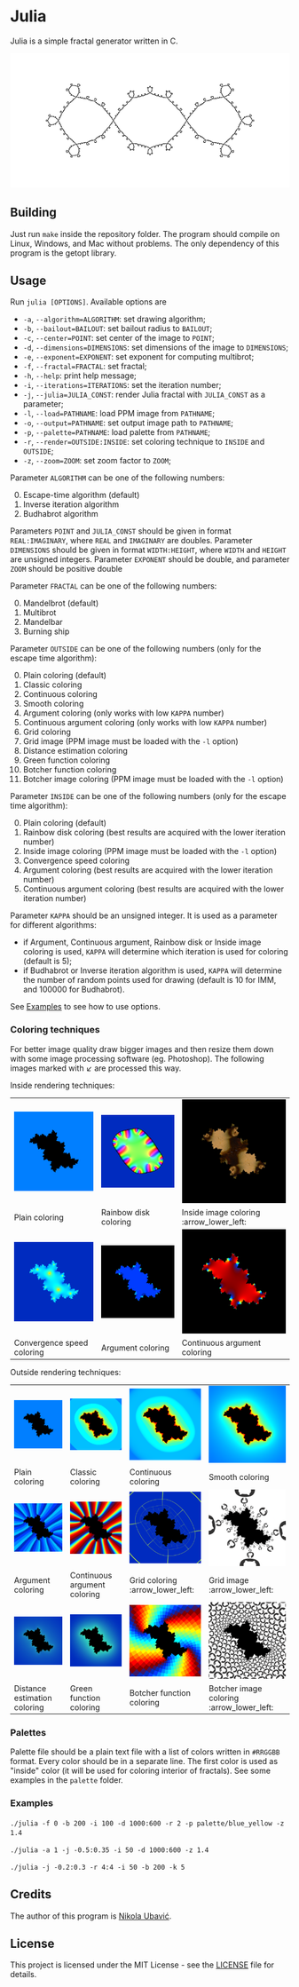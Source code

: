 # Julia

Julia is a simple fractal generator written in C.

<img src="img/julia.png" alt="Julia set" title="Julia set">

## Building

Just run `make` inside the repository folder. The program should compile on Linux, Windows, and Mac without problems. The only dependency of this program is the getopt library.

## Usage

Run  `julia [OPTIONS]`. Available options are

  + `-a`, `--algorithm=ALGORITHM`: set drawing algorithm;
  + `-b`, `--bailout=BAILOUT`: set bailout radius to `BAILOUT`;
  + `-c`, `--center=POINT`: set center of the image to `POINT`;
  + `-d`, `--dimensions=DIMENSIONS`: set dimensions of the image to `DIMENSIONS`;
  + `-e`, `--exponent=EXPONENT`: set exponent for computing multibrot;
  + `-f`, `--fractal=FRACTAL`: set fractal;
  + `-h`, `--help`: print help message;
  + `-i`, `--iterations=ITERATIONS`: set the iteration number;
  + `-j`, `--julia=JULIA_CONST`: render Julia fractal with `JULIA_CONST` as a parameter;
  + `-l`, `--load=PATHNAME`: load PPM image from `PATHNAME`;
  + `-o`, `--output=PATHNAME`: set output image path to `PATHNAME`;
  + `-p`, `--palette=PATHNAME`: load palette from `PATHNAME`;
  + `-r`, `--render=OUTSIDE:INSIDE`: set coloring technique to `INSIDE` and `OUTSIDE`;
  + `-z`, `--zoom=ZOOM`: set zoom factor to `ZOOM`;


Parameter `ALGORITHM` can be one of the following numbers:

  0. Escape-time algorithm (default)
  1. Inverse iteration algorithm
  2. Budhabrot algorithm

Parameters `POINT` and `JULIA_CONST` should be given in format `REAL:IMAGINARY`, where `REAL` and `IMAGINARY` are doubles. Parameter `DIMENSIONS` should be given in format `WIDTH:HEIGHT`, where `WIDTH` and `HEIGHT` are unsigned integers. Parameter `EXPONENT` should be double, and parameter `ZOOM` should be positive double

Parameter `FRACTAL` can be one of the following numbers:

  0. Mandelbrot (default)
  1. Multibrot
  2. Mandelbar
  3. Burning ship

Parameter `OUTSIDE` can be one of the following numbers (only for the escape time algorithm):

  0. Plain coloring (default)
  1. Classic coloring
  2. Continuous coloring
  3. Smooth coloring
  4. Argument coloring (only works with low `KAPPA` number)
  5. Continuous argument coloring (only works with low `KAPPA` number)
  6. Grid coloring
  7. Grid image (PPM image must be loaded with the `-l` option)
  8. Distance estimation coloring
  9. Green function coloring
  10. Botcher function coloring
  11. Botcher image coloring (PPM image must be loaded with the `-l` option)

Parameter `INSIDE` can be one of the following numbers (only for the escape time algorithm):

  0. Plain coloring (default)
  1. Rainbow disk coloring (best results are acquired with the lower iteration number)
  2. Inside image coloring (PPM image must be loaded with the `-l` option)
  3. Convergence speed coloring
  4. Argument coloring (best results are acquired with the lower iteration number)
  5. Continuous argument coloring (best results are acquired with the lower iteration number)

Parameter `KAPPA` should be an unsigned integer. It is used as a parameter for different algorithms:
  + if Argument, Continuous argument, Rainbow disk or Inside image coloring is used, `KAPPA` will determine which iteration is used for coloring (default is 5);
  + if Budhabrot or Inverse iteration algorithm is used, `KAPPA` will determine the number of random points used for drawing (default is 10 for IMM, and 100000 for Budhabrot).

See [Examples](#examples) to see how to use options.

### Coloring techniques

For better image quality draw bigger images and then resize them down with some image processing software (eg. Photoshop). The following images marked with :arrow_lower_left: are processed this way. 

Inside rendering techniques:

<table>
  <tr>
    <td><img src="img/00.png" alt="Plain coloring" title="Plain coloring"></td>
    <td><img src="img/01.png" alt="Rainbow disk coloring" title="Rainbow disk coloring"></td>
    <td><img src="img/02.png" alt="Inside image coloring" title="Inside image coloring"></td>
  </tr>
  <tr>
    <td>Plain coloring</td>
    <td>Rainbow disk coloring</td>
    <td>Inside image coloring :arrow_lower_left:</td>
  </tr>
  <tr>
    <td><img src="img/03.png" alt="Convergence speed coloring" title="Convergence speed coloring"></td>
    <td><img src="img/04.png" alt="Argument coloring" title="Argument coloring"></td>
    <td><img src="img/05.png" alt="Continuous argument coloring" title="Continuous argument coloring"></td>
  </tr>
  <tr>
    <td>Convergence speed coloring</td>
    <td>Argument coloring</td>
    <td>Continuous argument coloring</td>
  </tr>
</table>

Outside rendering techniques:

<table>
  <tr>
    <td><img src="img/00.png" alt="Plain coloring" title="Plain coloring"></td>
    <td><img src="img/10.png" alt="Classic coloring" title="Classic coloring"></td>
    <td><img src="img/20.png" alt="Continuous coloring" title="Continuous coloring"></td>
    <td><img src="img/30.png" alt="Smooth coloring" title="Smooth coloring"></td>
  </tr>
  <tr>
    <td>Plain coloring</td>
    <td>Classic coloring</td>
    <td>Continuous coloring</td>
    <td>Smooth coloring</td>
  </tr>
  <tr>
    <td><img src="img/40.png" alt="Argument coloring" title="Argument coloring"></td>
    <td><img src="img/50.png" alt="Continuous argument coloring" title="Continuous argument coloring"></td>
    <td><img src="img/60.png" alt="Grid coloring" title="Grid coloring"></td>
    <td><img src="img/70.png" alt="Grid image" title="Grid image"></td>
  </tr>
  <tr>
    <td>Argument coloring</td>
    <td>Continuous argument coloring</td>
    <td>Grid coloring :arrow_lower_left:</td>
    <td>Grid image :arrow_lower_left:</td>
  </tr>
  <tr>
    <td><img src="img/80.png" alt="Distance estimation coloring" title="Distance estimation coloring"></td>
    <td><img src="img/90.png" alt="Green function coloring" title="Green function coloring"></td>
    <td><img src="img/100.png" alt="Botcher function coloring" title="Botcher function coloring"></td>
    <td><img src="img/110.png" alt="Botcher image coloring" title="Botcher image coloring"></td>
  </tr>
  <tr>
    <td>Distance estimation coloring</td>
    <td>Green function coloring</td>
    <td>Botcher function coloring</td>
    <td>Botcher image coloring :arrow_lower_left:</td>
  </tr>
</table>

### Palettes

Palette file should be a plain text file with a list of colors written in `#RRGGBB` format. Every color should be in a separate line. The first color is used as "inside" color (it will be used for coloring interior of fractals). See some examples in the `palette` folder.

### Examples

``
./julia -f 0 -b 200 -i 100 -d 1000:600 -r 2 -p palette/blue_yellow -z 1.4
``

``
./julia -a 1 -j -0.5:0.35 -i 50 -d 1000:600 -z 1.4
``

``
./julia -j -0.2:0.3 -r 4:4 -i 50 -b 200 -k 5
``

## Credits

The author of this program is [Nikola Ubavić](http://alas.matf.bg.ac.rs/~mm16310/index_en.html).

## License

This project is licensed under the MIT License - see the [LICENSE](LICENSE) file for details.
